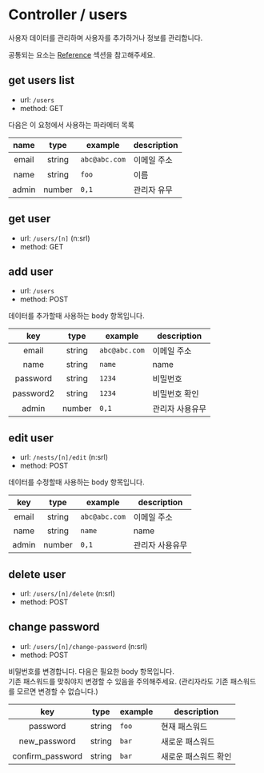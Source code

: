 # Controller / users

사용자 데이터를 관리하며 사용자를 추가하거나 정보를 관리합니다.

공통되는 요소는 [Reference](https://github.com/redgoose-dev/goose-api/tree/master/controller#reference) 섹션을 참고해주세요.

## get users list
- url: `/users`
- method: GET

다음은 이 요청에서 사용하는 파라메터 목록

| name | type | example | description |
|:---:|:---:|---|---|
| email | string | `abc@abc.com` | 이메일 주소 |
| name | string | `foo` | 이름 |
| admin | number | `0,1` | 관리자 유무 |

## get user
- url: `/users/[n]` (n:srl)
- method: GET

## add user
- url: `/users`
- method: POST

데이터를 추가할때 사용하는 body 항목입니다.

| key | type | example | description |
|:---:|:---:|---|---|
| email | string | `abc@abc.com` | 이메일 주소 |
| name | string | `name` | name |
| password | string | `1234` | 비밀번호 |
| password2 | string | `1234` | 비밀번호 확인 |
| admin | number | `0,1` | 관리자 사용유무 |

## edit user
- url: `/nests/[n]/edit` (n:srl)
- method: POST

데이터를 수정할때 사용하는 body 항목입니다.

| key | type | example | description |
|:---:|:---:|---|---|
| email | string | `abc@abc.com` | 이메일 주소 |
| name | string | `name` | name |
| admin | number | `0,1` | 관리자 사용유무 |

## delete user
- url: `/users/[n]/delete` (n:srl)
- method: POST

## change password
- url: `/users/[n]/change-password` (n:srl)
- method: POST

비밀번호를 변경합니다. 다음은 필요한 body 항목입니다.  
기존 패스워드를 맞춰야지 변경할 수 있음을 주의해주세요. (관리자라도 기존 패스워드를 모르면 변경할 수 없습니다.)

| key | type | example | description |
|:---:|:---:|---|---|
| password | string | `foo` | 현재 패스워드 |
| new_password | string | `bar` | 새로운 패스워드 |
| confirm_password | string | `bar` | 새로운 패스워드 확인 |